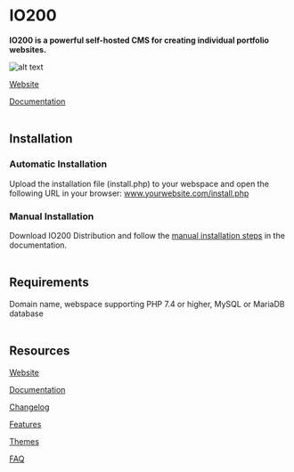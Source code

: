 # IO200
**IO200 is a powerful self-hosted CMS for creating individual portfolio websites.**

![alt text](https://www.io200.com/storage/cms/cms-portfolio-site.thumb.jpg)

[Website](https://www.io200.com)

[Documentation](https://www.io200.com/documentation)
<br /><br />

## Installation

### Automatic Installation
Upload the installation file (install.php) to your webspace and open the following URL in your browser: www.yourwebsite.com/install.php

### Manual Installation
Download IO200 Distribution and follow the [manual installation steps](https://www.io200.com/documentation#installation-manual) in the documentation.
<br /><br />

## Requirements
Domain name, webspace supporting PHP 7.4 or higher, MySQL or MariaDB database
<br /><br />

## Resources
[Website](https://www.io200.com)

[Documentation](https://www.io200.com/documentation)

[Changelog](https://www.io200.com/changelog)

[Features](https://www.io200.com/features)

[Themes](https://www.io200.com/themes)

[FAQ](https://www.io200.com/faq)
